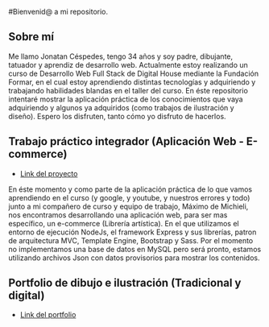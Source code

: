 #Bienvenid@ a mi repositorio.

## Sobre mí

 Me llamo Jonatan Céspedes, tengo 34 años y soy padre, dibujante, tatuador y aprendiz de desarrollo web. Actualmente estoy realizando un curso de Desarrollo Web Full Stack de Digital House mediante la Fundación Formar, en el cual estoy aprendiendo distintas tecnologías y adquiriendo y trabajando habilidades blandas en el taller del curso. En éste repositorio intentaré mostrar la aplicación práctica de los conocimientos que vaya adquiriendo y algunos ya adquiridos (como trabajos de ilustración y diseño). Espero los disfruten, tanto cómo yo disfruto de hacerlos.

## Trabajo práctico integrador (Aplicación Web - E-commerce)

- [Link del proyecto](https://github.com/MaxiDeMichieli/grupo_1_artisticaDali)

En éste momento y como parte de la aplicación práctica de lo que vamos aprendiendo en el curso (y google, y youtube, y nuestros errores y todo) junto a mi compañero de curso y equipo de trabajo, Máximo de Michieli, nos encontramos desarrollando una aplicación web, para ser mas específico, un e-commerce (Librería artística). En el que utilizamos el entorno de ejecución NodeJs, el framework Express y sus librerías, patron de arquitectura MVC, Template Engine, Bootstrap y Sass. Por el momento no implementamos una base de datos en MySQL pero será pronto, estamos utilizando archivos Json con datos provisorios para mostrar los contenidos. 

## Portfolio de dibujo e ilustración (Tradicional y digital)

- [Link del portfolio](https://github.com/MaxiDeMichieli/grupo_1_artisticaDali)


